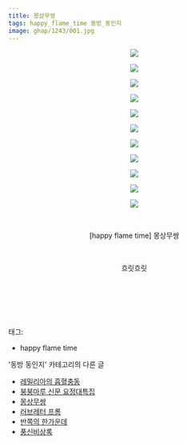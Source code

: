 ```yaml
---
title: 몽상무쌍
tags: happy_flame_time 동방_동인지
image: ghap/1243/001.jpg
---
```

<div class="article">
<p style="text-align: center; clear: none; float: none;"><img src="{{ site.nasurl }}/ghap/1243/001.jpg"/></p>
<p style="text-align: center; clear: none; float: none;"><img src="{{ site.nasurl }}/ghap/1243/002.jpg"/></p>
<p style="text-align: center; clear: none; float: none;"><img src="{{ site.nasurl }}/ghap/1243/003.jpg"/></p>
<p style="text-align: center; clear: none; float: none;"><img src="{{ site.nasurl }}/ghap/1243/004.jpg"/></p>
<p style="text-align: center; clear: none; float: none;"><img src="{{ site.nasurl }}/ghap/1243/005.jpg"/></p>
<p style="text-align: center; clear: none; float: none;"><img src="{{ site.nasurl }}/ghap/1243/006.jpg"/></p>
<p style="text-align: center; clear: none; float: none;"><img src="{{ site.nasurl }}/ghap/1243/007.jpg"/></p>
<p style="text-align: center; clear: none; float: none;"><img src="{{ site.nasurl }}/ghap/1243/008.jpg"/></p>
<p style="text-align: center; clear: none; float: none;"><img src="{{ site.nasurl }}/ghap/1243/009.jpg"/></p>
<p style="text-align: center; clear: none; float: none;"><img src="{{ site.nasurl }}/ghap/1243/010.jpg"/></p>
<p style="text-align: center; clear: none; float: none;"><img src="{{ site.nasurl }}/ghap/1243/011.jpg"/></p>
<p style="text-align: center; clear: none; float: none;"><br/></p>
<p style="text-align: center; clear: none; float: none;">[happy flame time] 몽상무쌍</p>
<p style="text-align: center; clear: none; float: none;"><br/></p>
<p style="text-align: center; clear: none; float: none;">흐릿흐릿</p>
<p><br/></p>
<p><br/></p>
<p><br/></p>
</div><div class="tagTrail">
<p>태그: </p>
<ul>
<li>happy flame time</li>
</ul>
</div><div class="another">
<p>'동방 동인지' 카테고리의 다른 글</p>
<ul>
<li><a href="/2016-07-30-ghap_1245">레밀리아의 흡혈충동</a></li>
<li><a href="/2016-07-30-ghap_1244">붕붕마루 신문 요정대특집</a></li>
<li><a href="/2016-07-30-ghap_1243">몽상무쌍</a></li>
<li><a href="/2016-07-30-ghap_1242">러브레터 프롬</a></li>
<li><a href="/2016-07-30-ghap_1241">반쪽의 한가운데</a></li>
<li><a href="/2016-07-30-ghap_1240">풍신비상록</a></li>
</ul>
</div><div class="cb_module cb_fluid">
<div class="cb_wrt cb_profile">
</div><!-- commentList close -->
</div>